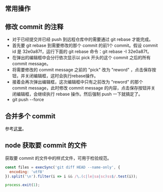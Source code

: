 ## 常用操作

## 修改 commit 的注释

- 对于已经提交并已经 push 到远程仓库中的需要通过 git rebase 才能完成。
- 首先要 git rebase 到需要修改的那个 commit 的前1个 commit。假设 commit id 是 32e0a87f，运行下面的 git rebase 命令：git rebase -I 32e0a87f。
- 在弹出的编辑框中会分行依次显示以 pick 开头的这个 commit 之后的所有 commit message。
- 将需要修改的 commit message 之前的 "pick" 改为 "reword" ，点击保存按钮，并关闭编辑框，这时会执行rebase操作。
- 接着会再次弹出编辑框，这次编辑框中只有之前改为 "reword" 的那个 commit message，此时修改 commit message 的内容，点击保存按钮并关闭编辑框，会继续执行 rebase 操作。然后强制 push 一下就搞定了。
- git push --force

## 合并多个 commit

参考[这里](https://www.jianshu.com/p/964de879904a)。


## node 获取要 commit 的文件

获取要 commit 的文件中的样式文件，可用于检验规范。

```js
const files = execSync('git diff HEAD --name-only', {
  encoding: 'utf8'
}).split('\n').filter(i => i && /\.(c|le|sa|sc)ss$/.test(i));

process.exit(1);
```